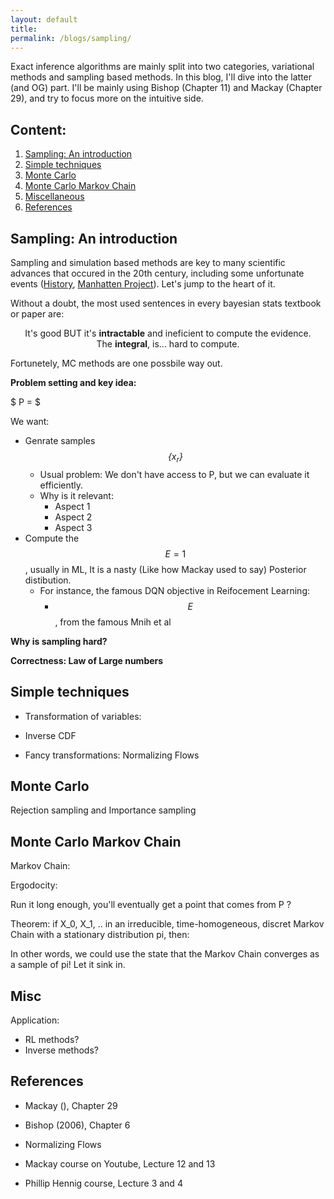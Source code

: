 ```yaml
---
layout: default
title:
permalink: /blogs/sampling/
---
```



Exact inference algorithms are mainly split into two categories, variational methods and sampling based methods. In this blog, I'll dive into the latter (and OG) part. I'll be mainly using Bishop (Chapter 11) and Mackay (Chapter 29), and try to focus more on the intuitive side.

## Content:
1. [Sampling: An introduction](#sampling-an-introduction)
2. [Simple techniques](#simple-techniques)
3. [Monte Carlo](#monte-carlo)
4. [Monte Carlo Markov Chain](#monte-carlo-markov-chain)
5. [Miscellaneous](#miscellaneous)
6. [References](#references)


## Sampling: An introduction

Sampling and simulation based methods are key to many scientific advances that occured in the 20th century, including some unfortunate events ([History](https://en.wikipedia.org/wiki/Monte_Carlo_method#History), [Manhatten Project](https://en.wikipedia.org/wiki/Manhattan_Project)). Let's jump to the heart of it.

Without a doubt, the most used sentences in every bayesian stats textbook or paper are:
<div style="text-align: center;">
  It's good BUT it's <b>intractable</b> and ineficient to compute the evidence. <br>
  The <b>integral</b>, is... hard to compute.  <br>
</div> 

Fortunetely, MC methods are one possbile way out.

**Problem setting and key idea:**


$ P = $

We want:
* Genrate samples *$$\{x_{r}\}$$*
	* Usual problem: We don't have access to P, but we can evaluate it efficiently.
	* Why is it relevant:
		* Aspect 1
		* Aspect 2
		* Aspect 3
* Compute the $$ E = 1 $$,  usually in ML, It is a nasty (Like how Mackay used to say) Posterior distibution. 
	* For instance, the famous DQN objective in Reifocement Learning:
		* $$ E $$ , from the famous Mnih et al




**Why is sampling hard?**

**Correctness: Law of Large numbers**


## Simple techniques

* Transformation of variables:


* Inverse CDF


* Fancy transformations: Normalizing Flows


## Monte Carlo

Rejection sampling and Importance sampling


## Monte Carlo Markov Chain

Markov Chain:

Ergodocity: 

Run it long enough, you'll eventually get a point that comes from P ?

Theorem:
if X_0, X_1, .. in an irreducible, time-homogeneous, discret Markov Chain with a stationary distribution pi, then:

In other words, we could use the state that the Markov Chain converges as a sample of pi! Let it sink in.






## Misc

Application:
* RL methods?
* Inverse methods?

## References

* Mackay (), Chapter 29
* Bishop (2006), Chapter 6
* Normalizing Flows

* Mackay course on Youtube, Lecture 12 and 13
* Phillip Hennig course, Lecture 3 and 4
